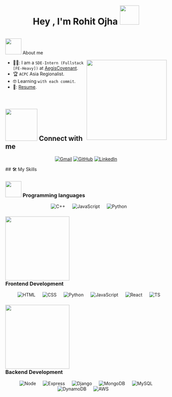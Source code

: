 <h1 align="center">Hey , I'm Rohit Ojha <img src="https://media0.giphy.com/media/v1.Y2lkPTc5MGI3NjExbnF4dzBseWg3d3Y4ajF3eXJycmhuM3IzOTY4MHlxZWcyd3AwMGF6cyZlcD12MV9pbnRlcm5hbF9naWZfYnlfaWQmY3Q9Zw/HzPtbOKyBoBFsK4hyc/giphy.gif" width="60"></h1>
<br>
<picture><img src = "https://github.com/7oSkaaa/7oSkaaa/blob/main/Images/about_me.gif?raw=true" width = 50px></picture> About me

<picture> <img align="right" src="https://github.com/7oSkaaa/7oSkaaa/blob/main/Images/Right_Side.gif?raw=true" width = 250px></picture>

- 👨‍💼: I am a `SDE-Intern (Fullstack [FE-Heavy])` at [AegisCovenant](https://aegiscovenant.com/).
- :trophy: `ACPC` Asia Regionalist.
- :nerd_face: Learning `with each commit`.
- 📂: [Resume](https://flowcv.com/resume/hra5q2aq5g).
<br>

## <picture> <img src="https://github.com/7oSkaaa/7oSkaaa/blob/main/Images/Connect-with-me.gif?raw=true" width="100px"> </picture> Connect with me
<p align="center">
	<a href="mailto:rohit.ojha22feb2002@gmail.com"><img img src="https://img.shields.io/badge/gmail-%23EA4335.svg?style=for-the-badge&logo=gmail&logoColor=white" alt="Gmail"/></a>
	<a href="https://github.com/rohit-ojha-10"><img src="https://img.shields.io/badge/github-%23181717.svg?style=for-the-badge&logo=github&logoColor=white" alt="GitHub"/></a>
	<a href="https://www.linkedin.com/in/rohit-ojha-992998203/"><img src="https://img.shields.io/badge/linkedin-%230A66C2.svg?style=for-the-badge&logo=linkedin&logoColor=white" alt="LinkedIn"/></a>
</p>
## 🛠️ My Skills

### <picture> <img src = "https://github.com/7oSkaaa/7oSkaaa/blob/main/Images/Programming_Languages.gif?raw=true" width = 50px>  </picture> Programming languages

<p align="center"> 
  &emsp; 
    <img alt="C++" src="https://img.shields.io/badge/C++%20-%2300599C.svg?style=for-the-badge&logo=c%2B%2B&logoColor=white">
  &emsp;
     <img alt="JavaScript" src="https://img.shields.io/badge/JavaScript%20-%23F7DF1E.svg?style=for-the-badge&logo=javascript&logoColor=black">
  &emsp;
    <img alt="Python" src="https://img.shields.io/badge/Python%20-%2314354C.svg?style=for-the-badge&logo=python3&logoColor=white">
</p>

### <picture> <img src = "https://media2.giphy.com/media/v1.Y2lkPTc5MGI3NjExbDM0ZTh5ODhoNTQ1ajE2eGVhYnF6MWtic2Q0cnUzZmJweHVxNzVleiZlcD12MV9pbnRlcm5hbF9naWZfYnlfaWQmY3Q9Zw/luOncmGGhXtMh3gVQB/giphy.gif" width = "200px">  </picture> <br> Frontend Development
<p align="center"> 
  &emsp; 
   <img alt="HTML" src="https://img.shields.io/badge/HTML5%20-%23E34F26.svg?style=for-the-badge&logo=html5&logoColor=white">
  &emsp;
    <img alt="CSS" src="https://img.shields.io/badge/CSS%20-%231572B6.svg?style=for-the-badge&logo=css3&logoColor=white">
  &emsp;
    <img alt="Python" src="https://img.shields.io/badge/react-%2361DAFB.svg?style=for-the-badge&logo=React&logoColor=black">
  &emsp;
     <img alt="JavaScript" src="https://img.shields.io/badge/JavaScript%20-%23F7DF1E.svg?style=for-the-badge&logo=javascript&logoColor=black">
   &emsp;
      <img alt="React" src="https://img.shields.io/badge/react%20-%23F7DF1E.svg?style=for-the-badge&logo=React&logoColor=black">
    &emsp;
       <img alt="TS" src="https://upload.wikimedia.org/wikipedia/commons/thumb/4/4c/Typescript_logo_2020.svg/30px-Typescript_logo_2020.svg.png?20221110153201">
</p>

### <picture> <img src = "https://media0.giphy.com/media/v1.Y2lkPTc5MGI3NjExcWVnZ2dwaGE3Zm9wZThrMzFzeDBkMDFnMGE2bjFyajR3ODNxcDh0NyZlcD12MV9naWZzX3NlYXJjaCZjdD1n/Qn74oPyaKYBpVWdA7t/200.webp" width = "200px">  </picture> <br> Backend Development
<p align="center"> 
  &emsp; 
   <img alt="Node" src="https://img.shields.io/badge/nodejs%20-%231572B6.svg?style=for-the-badge&logo=Node.js&logoColor=green">
  &emsp;
    <img alt="Express" src="https://img.shields.io/badge/Express%20-%231572B6.svg?style=for-the-badge&logo=Express&logoColor=white">
  &emsp;
    <img alt="Django" src="https://img.shields.io/badge/django-%2361DAFB.svg?style=for-the-badge&logo=Django&logoColor=white">
  &emsp;
    <img alt="MongoDB" src="https://img.shields.io/badge/mongodb-%2361DAFB.svg?style=for-the-badge&logo=mongodb&logoColor=green">
  &emsp;
    <img alt="MySQL" src="https://img.shields.io/badge/mysql-%2361DAFB.svg?style=for-the-badge&logo=MySQL&logoColor=black">
  &emsp;
        <img alt="DynamoDB" src="https://img.shields.io/badge/amazon-dynamodb-%2361DAFB.svg?style=for-the-badge&logo=DynamoDB&logoColor=yellow">
  &emsp;
        <img alt="AWS" src="https://upload.wikimedia.org/wikipedia/commons/thumb/9/93/Amazon_Web_Services_Logo.svg/30px-Amazon_Web_Services_Logo.svg.png">
  &emsp;

</p>

</br></br>
	
